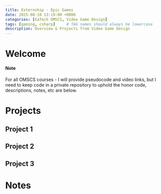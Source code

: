 ```yaml
---
title: Externship - Epic Games
date: 2025-08-10 13:19:00 +0800
categories: [GaTech OMSCS, Video Game Design]
tags: [gaming, csharp]     # TAG names should always be lowercase
description: Overview & Projects from Video Game Design 
---
```



# Welcome
#### Note
For all OMSCS courses - I will provide pseudocode and video links, but I need to keep code in a private repository to uphold the honor code, descriptions, notes, etc are below. 

# Projects

## Project 1

## Project 2

## Project 3


# Notes